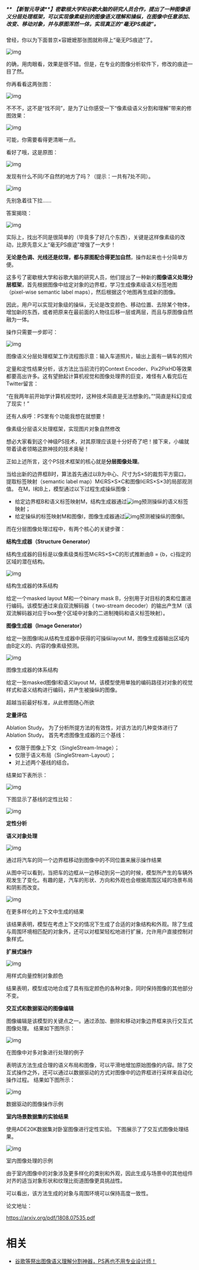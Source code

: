 
##### ** 【新智元导读**】密歇根大学和谷歌大脑的研究人员合作，提出了一种图像语义分层处理框架，可以实现像素级别的图像语义理解和操纵，在图像中任意添加、改变、移动对象，并与原图浑然一体，实现真正的“毫无PS痕迹”。



曾经，你以为下面普京×容嬷嬷那张图就称得上“毫无PS痕迹”了。



![img](https://mmbiz.qpic.cn/mmbiz_png/UicQ7HgWiaUb25RegUTzUdE77rvmcGLBuiacKVMmicmtu2YlXxZqVicFtOTVfiay8IzkItx84IibrwMBYt2SzibzUppkHw/640?wx_fmt=png&tp=webp&wxfrom=5&wx_lazy=1&wx_co=1)



的确，用肉眼看，效果是很不错。但是，在专业的图像分析软件下，修改的痕迹一目了然。



你再看看这两张图：



![img](https://mmbiz.qpic.cn/mmbiz_png/UicQ7HgWiaUb25RegUTzUdE77rvmcGLBuiaYQEYHl95TFJOx2aPjmSGRSGnxibHwfavlbW6tCh5dev1CW9FGnIBptg/640?wx_fmt=png&tp=webp&wxfrom=5&wx_lazy=1&wx_co=1)



不不不，这不是“找不同”，是为了让你感受一下“像素级语义分割和理解”带来的修图效果：



![img](https://mmbiz.qpic.cn/mmbiz_png/UicQ7HgWiaUb25RegUTzUdE77rvmcGLBuiaaNSJWkAiaS2hEFWicTrCG7jznEZreGqNoEYOp6Eic10QmAuUJjzcFw0Vw/640?wx_fmt=png&tp=webp&wxfrom=5&wx_lazy=1&wx_co=1)



可能，你需要看得更清晰一点。



看好了哦，这是原图：



![img](https://mmbiz.qpic.cn/mmbiz_png/UicQ7HgWiaUb25RegUTzUdE77rvmcGLBuiaLOmMVfSBxV6HeeCr6SltE1PRHQibxSaWmkGx3MoodXrhl2Sb2BpgFJw/640?wx_fmt=png&tp=webp&wxfrom=5&wx_lazy=1&wx_co=1)



发现有什么不同/不自然的地方了吗？（提示：一共有7处不同）。



![img](https://mmbiz.qpic.cn/mmbiz_png/UicQ7HgWiaUb25RegUTzUdE77rvmcGLBuiaW4Ggx3amTGEa1hx0nIgbAflxvfl21Y46sawXQ7kpeRUPLITfSRHiaicw/640?wx_fmt=png&tp=webp&wxfrom=5&wx_lazy=1&wx_co=1)



先别急着往下拉……



答案揭晓：



![img](https://mmbiz.qpic.cn/mmbiz_png/UicQ7HgWiaUb25RegUTzUdE77rvmcGLBuiaDMl3iagiaG87E4bczDgfCsajg01gCqRRER18GchzgUn1Dwiav0eTvqlKg/640?wx_fmt=png&tp=webp&wxfrom=5&wx_lazy=1&wx_co=1)



实际上，找出不同是很简单的（毕竟多了好几个东西），关键是这样像素级的改动，比原先意义上“毫无PS痕迹”增强了一大步！



**无论是色调、光线还是纹理，都与原图配合得更加自然**，操作起来也十分简单方便。



这多亏了密歇根大学和谷歌大脑的研究人员，他们提出了一种新的**图像语义处理分层框架**，首先根据图像中给定对象的边界框，学习生成像素级语义标签地图（pixel-wise semantic label maps），然后根据这个地图再生成新的图像。



因此，用户可以实现对象级的操纵，无论是改变颜色、移动位置、去除某个物体，增加新的东西，或者把原来在最前面的人物往后移一层或两层，而且与原图像自然融为一体。



操作只需要一步即可：



![img](https://mmbiz.qpic.cn/mmbiz_png/UicQ7HgWiaUb25RegUTzUdE77rvmcGLBuiafTbicnrib3UyVr9IYKfRNRIOvyOZeBInKhKKOrZBJ2e2HdUktMf5ZR1Q/640?wx_fmt=png&tp=webp&wxfrom=5&wx_lazy=1&wx_co=1)

图像语义分层处理框架工作流程图示意：输入车道照片，输出上面有一辆车的照片



定量和定性结果分析，该方法比当前流行的Context Encoder、Pix2PixHD等效果都要高出许多。这有望掀起计算机视觉和图像处理界的巨变，难怪有人看完后在Twitter留言：



“在我两年前开始学计算机视觉时，这种技术简直是无法想象的。”“简直是科幻变成了现实！”



还有人疾呼：PS里有个功能我想在就想要！





像素级分层语义处理框架，实现图片对象自然修改



想必大家看到这个神级PS技术，对其原理应该是十分好奇了吧！接下来，小编就带着读者领略这款神技的技术奥秘！



正如上述所言，这个PS技术框架的核心就是**分层图像处理**。



当给出新的边界框B时，算法首先通过以B为中心、尺寸为S×S的裁剪平方窗口，提取标签映射（semantic label map）M∈RS×S×C和图像I∈RS×S×3的局部观测值。 在M，I和B上，模型通过以下过程生成操纵图像：



- 给定边界框B和语义标签映射M，结构生成器通过![img](https://mmbiz.qpic.cn/mmbiz_png/UicQ7HgWiaUb25RegUTzUdE77rvmcGLBuianChsxibz9NmRH3juQ9NrEjC3ooe6yl7IBHTE9xArMe0micTxIwI6t2bw/640?wx_fmt=png&tp=webp&wxfrom=5&wx_lazy=1&wx_co=1)预测操纵的语义标签映射；
- 给定操纵的标签映射M和图像I，图像生成器通过![img](https://mmbiz.qpic.cn/mmbiz_png/UicQ7HgWiaUb25RegUTzUdE77rvmcGLBuiaWIVCqhabOpjhpl1zk24s0V6lPxQ3CYz4dw3flgrqN8qibJYyVM9awVQ/640?wx_fmt=png&tp=webp&wxfrom=5&wx_lazy=1&wx_co=1)预测被操纵的图像I。



而在分层图像处理过程中，有两个核心的关键步骤：



**结构生成器（Structure Generator）**



结构生成器的目标是以像素级类标签M∈RS×S×C的形式推断由B = {b，c}指定的区域的潜在结构。



![img](https://mmbiz.qpic.cn/mmbiz_png/UicQ7HgWiaUb25RegUTzUdE77rvmcGLBuia8qnIk5OibgFvHia3ERCwMxQibPHeSa50cOxicdicLuEmujOQumS4nfpiaJBg/640?wx_fmt=png&tp=webp&wxfrom=5&wx_lazy=1&wx_co=1)

结构生成器的体系结构



给定一个masked layout M和一个binary mask B，分别用于对目标的类和位置进行编码。该模型通过来自双流解码器（ two-stream decoder）的输出产生M（该双流解码器对应于box整个区域中对象的二进制掩码和语义标签映射）。



**图像生成器（Image Generator）**



给定一张图像I和从结构生成器中获得的可操纵layout M，图像生成器输出区域内由B定义的、内容的像素级预测。



![img](https://mmbiz.qpic.cn/mmbiz_png/UicQ7HgWiaUb25RegUTzUdE77rvmcGLBuia75lsF4xoULjacMzNdUzjKoMchbsE3poI2IBLcoQPgpA8T5SRAX1QIg/640?wx_fmt=png&tp=webp&wxfrom=5&wx_lazy=1&wx_co=1)

图像生成器的体系结构



给定一张masked图像I和语义layout M，该模型使用单独的编码路径对对象的视觉样式和语义结构进行编码，并产生被操纵的图像。



超越当前最好标准，从此修图随心所欲





**定量评估**



Ablation Study。 为了分析所提方法的有效性，对该方法的几种变体进行了Ablation Study。 首先考虑图像生成器的三个基线：



- 仅限于图像上下文（SingleStream-Image）；
- 仅限于语义布局（SingleStream-Layout）；
- 对上述两个基线的结合。



结果如下表所示：



![img](https://mmbiz.qpic.cn/mmbiz_png/UicQ7HgWiaUb25RegUTzUdE77rvmcGLBuiafLax15iaia59lEfeYRpEfCiasL9WwbMtYTM1q7jB2JUNuaW7nUckLCvIA/640?wx_fmt=png&tp=webp&wxfrom=5&wx_lazy=1&wx_co=1)



下图显示了基线的定性比较：



![img](https://mmbiz.qpic.cn/mmbiz_png/UicQ7HgWiaUb25RegUTzUdE77rvmcGLBuiaFZibAWYtpzzhx1H6iaUaGSgZSkgaxCBFC8CQTibOpInU5bhNnLVibpjXhg/640?wx_fmt=png&tp=webp&wxfrom=5&wx_lazy=1&wx_co=1)



**定性分析**



**语义对象处理**



![img](https://mmbiz.qpic.cn/mmbiz_png/UicQ7HgWiaUb25RegUTzUdE77rvmcGLBuiaYuUGppictSL4LF2Joic1iaScbGqBcKI33u8VqaxibNegPKyzMZxRPg16SA/640?wx_fmt=png&tp=webp&wxfrom=5&wx_lazy=1&wx_co=1)

通过将汽车的同一个边界框移动到图像中的不同位置来展示操作结果



从图中可以看到，当把车的边框从一边移动到另一边的时候，模型所产生的车辆外观发生了变化。有趣的是，汽车的形状、方向和外观也会根据周围区域的场景布局和阴影而改变。



![img](https://mmbiz.qpic.cn/mmbiz_png/UicQ7HgWiaUb25RegUTzUdE77rvmcGLBuiauGTQk3ajcwxERrlenJGB4hNUnCc3WGiacKPcIv4dMkJKeVZD1b4LoHw/640?wx_fmt=png&tp=webp&wxfrom=5&wx_lazy=1&wx_co=1)

在更多样化的上下文中生成的结果



该结果表明，模型在考虑上下文的情况下生成了合适的对象结构和外观。除了生成与周围环境相匹配的对象外，还可以对框架轻松地进行扩展，允许用户直接控制对象样式。



**扩展式操作**



![img](https://mmbiz.qpic.cn/mmbiz_png/UicQ7HgWiaUb25RegUTzUdE77rvmcGLBuiaxiasU1hbPRgfGDERkodf8SDbOSUqeiczmeD8fEmdbbDv4DAezTibFXvkw/640?wx_fmt=png&tp=webp&wxfrom=5&wx_lazy=1&wx_co=1)

用样式向量控制对象颜色



结果表明，模型成功地合成了具有指定颜色的各种对象，同时保持图像的其他部分不变。



**交互式和数据驱动的图像编辑**



图像编辑是该模型的关键点之一。通过添加、删除和移动对象边界框来执行交互式图像处理。 结果如下图所示：



![img](https://mmbiz.qpic.cn/mmbiz_png/UicQ7HgWiaUb25RegUTzUdE77rvmcGLBuiaUwj19Ao8uW3BA4GnseW66ZW7NNCDK41LUUNqYnI1B0afFChqluSqYw/640?wx_fmt=png&tp=webp&wxfrom=5&wx_lazy=1&wx_co=1)

在图像中对多对象进行处理的例子



表明该方法生成合理的语义布局和图像，可以平滑地增加原始图像的内容。除了交互式操作之外，还可以通过以数据驱动的方式对图像中的边界框进行采样来自动化操作过程。 结果如下图所示：



![img](https://mmbiz.qpic.cn/mmbiz_png/UicQ7HgWiaUb25RegUTzUdE77rvmcGLBuiacvvgzNwX31zTdaPvJIHbWuRqOSBB5zfcs0t4pVtyom0ROjK9bIvzsQ/640?wx_fmt=png&tp=webp&wxfrom=5&wx_lazy=1&wx_co=1)

数据驱动的图像操作示例



**室内场景数据集的实验结果**



使用ADE20K数据集对卧室图像进行定性实验。 下图展示了了交互式图像处理结果。



![img](https://mmbiz.qpic.cn/mmbiz_png/UicQ7HgWiaUb25RegUTzUdE77rvmcGLBuiaPv9SpLcXQLyiaFibTr6R1z6VTZltq8CR4gRyk1rJXYkstlJwJT7Zntqw/640?wx_fmt=png&tp=webp&wxfrom=5&wx_lazy=1&wx_co=1)

室内图像处理的示例



由于室内图像中的对象涉及更多样化的类别和外观，因此生成与场景中的其他组件对齐的适当对象形状和纹理比街道图像更具挑战性。



可以看出，该方法生成的对象与周围环境可以保持高度一致性。







论文地址：

https://arxiv.org/pdf/1808.07535.pdf

# 相关

- [谷歌等祭出图像语义理解分割神器，PS再也不用专业设计师！](https://mp.weixin.qq.com/s?__biz=MzI3MTA0MTk1MA==&mid=2652025385&idx=1&sn=ca7122a8db7d03a5d9f7eee9f9b4e9cf&chksm=f121c6d8c6564fcee6483495755d59d2175026ca0dec8dd18248e9c24ab8db2a976bef996340&mpshare=1&scene=1&srcid=0826KTBKPbnxliH53IpDfIuG#rd)
